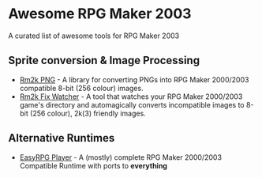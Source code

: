 # Awesome RPG Maker 2003
A curated list of awesome tools for RPG Maker 2003

## Sprite conversion & Image Processing
- [Rm2k PNG](https://github.com/silbinarywolf/rm2kpng) - A library for converting PNGs into RPG Maker 2000/2003 compatible 8-bit (256 colour) images.
- [Rm2k Fix Watcher](https://github.com/silbinarywolf/rm2kpng) - A tool that watches your RPG Maker 2000/2003 game's directory and automagically converts incompatible images to 8-bit (256 colour), 2k(3) friendly images.

## Alternative Runtimes
 - [EasyRPG Player](https://github.com/EasyRPG/Player) - A (mostly) complete RPG Maker 2000/2003 Compatible Runtime with ports to **everything**
